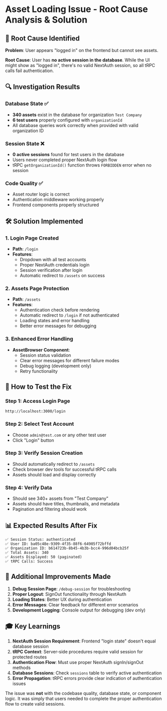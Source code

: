 # Asset Loading Issue - Root Cause Analysis & Solution

## 🎯 Root Cause Identified

**Problem**: User appears "logged in" on the frontend but cannot see assets.

**Root Cause**: User has **no active session in the database**. While the UI might show as "logged in", there's no valid NextAuth session, so all tRPC calls fail authentication.

## 🔍 Investigation Results

### Database State ✅
- **340 assets** exist in the database for organization `Test Company`
- **6 test users** properly configured with `organizationId`
- All database queries work correctly when provided with valid organization ID

### Session State ❌  
- **0 active sessions** found for test users in the database
- Users never completed proper NextAuth login flow
- tRPC `getOrganizationId()` function throws `FORBIDDEN` error when no session

### Code Quality ✅
- Asset router logic is correct
- Authentication middleware working properly
- Frontend components properly structured

## 🛠️ Solution Implemented

### 1. Login Page Created
- **Path**: `/login`
- **Features**: 
  - Dropdown with all test accounts
  - Proper NextAuth credentials login
  - Session verification after login
  - Automatic redirect to `/assets` on success

### 2. Assets Page Protection
- **Path**: `/assets`  
- **Features**:
  - Authentication check before rendering
  - Automatic redirect to `/login` if not authenticated
  - Loading states and error handling
  - Better error messages for debugging

### 3. Enhanced Error Handling
- **AssetBrowser Component**:
  - Session status validation
  - Clear error messages for different failure modes
  - Debug logging (development only)
  - Retry functionality

## 🚀 How to Test the Fix

### Step 1: Access Login Page
```
http://localhost:3000/login
```

### Step 2: Select Test Account
- Choose `admin@test.com` or any other test user
- Click "Login" button

### Step 3: Verify Session Creation
- Should automatically redirect to `/assets`
- Check browser dev tools for successful tRPC calls
- Assets should load and display correctly

### Step 4: Verify Data
- Should see 340+ assets from "Test Company"
- Assets should have titles, thumbnails, and metadata
- Pagination and filtering should work

## 📊 Expected Results After Fix

```
✅ Session Status: authenticated
✅ User ID: ba05c48e-9309-4f35-88f6-64905f72bffd  
✅ Organization ID: b614723b-8b45-4b3b-bcc4-996d04bcb25f
✅ Total Assets: 340
✅ Assets Displayed: 50 (paginated)
✅ tRPC Calls: Success
```

## 🔧 Additional Improvements Made

1. **Debug Session Page**: `/debug-session` for troubleshooting
2. **Proper Logout**: SignOut functionality through NextAuth
3. **Loading States**: Better UX during authentication
4. **Error Messages**: Clear feedback for different error scenarios
5. **Development Logging**: Console output for debugging (dev only)

## 🎓 Key Learnings

1. **NextAuth Session Requirement**: Frontend "login state" doesn't equal database session
2. **tRPC Context**: Server-side procedures require valid session for protected routes
3. **Authentication Flow**: Must use proper NextAuth signIn/signOut methods
4. **Database Sessions**: Check `sessions` table to verify active authentication
5. **Error Propagation**: tRPC errors provide clear indication of authentication issues

The issue was **not** with the codebase quality, database state, or component logic. It was simply that users needed to complete the proper authentication flow to create valid sessions.